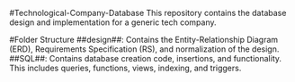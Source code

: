 #Technological-Company-Database
This repository contains the database design and implementation for a generic tech company.

#Folder Structure
##design##: Contains the Entity-Relationship Diagram (ERD), Requirements Specification (RS), and normalization of the design.
##SQL##: Contains database creation code, insertions, and functionality. This includes queries, functions, views, indexing, and triggers.

